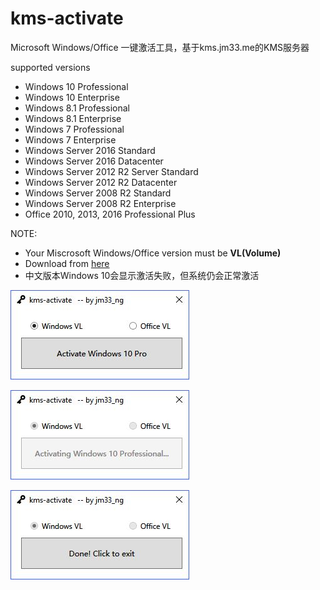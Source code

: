 # kms-activate
Microsoft Windows/Office 一键激活工具，基于kms.jm33.me的KMS服务器

supported versions

- Windows 10 Professional
- Windows 10 Enterprise
- Windows 8.1 Professional
- Windows 8.1 Enterprise
- Windows 7 Professional
- Windows 7 Enterprise
- Windows Server 2016 Standard
- Windows Server 2016 Datacenter
- Windows Server 2012 R2 Server Standard
- Windows Server 2012 R2 Datacenter
- Windows Server 2008 R2 Standard
- Windows Server 2008 R2 Enterprise
- Office 2010, 2013, 2016 Professional Plus

NOTE:

- Your Miscrosoft Windows/Office version must be **VL(Volume)**
- Download from [here](https://github.com/jm33-m0/kms-activate/releases)
- 中文版本Windows 10会显示激活失败，但系统仍会正常激活

![](/img/win-activate.JPG)

![](/img/win-activate-wait.JPG)

![](/img/win-activate-done.JPG)

